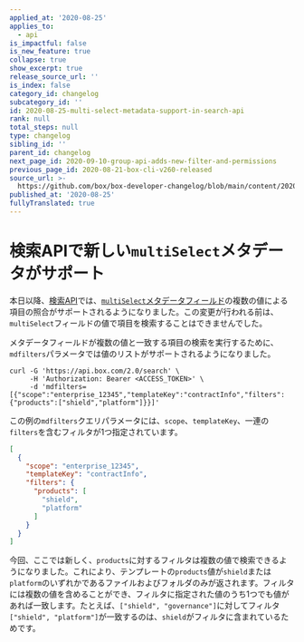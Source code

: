 ```yaml
---
applied_at: '2020-08-25'
applies_to:
  - api
is_impactful: false
is_new_feature: true
collapse: true
show_excerpt: true
release_source_url: ''
is_index: false
category_id: changelog
subcategory_id: ''
id: 2020-08-25-multi-select-metadata-support-in-search-api
rank: null
total_steps: null
type: changelog
sibling_id: ''
parent_id: changelog
next_page_id: 2020-09-10-group-api-adds-new-filter-and-permissions
previous_page_id: 2020-08-21-box-cli-v260-released
source_url: >-
  https://github.com/box/box-developer-changelog/blob/main/content/2020/08-25-multi-select-metadata-support-in-search-api.md
published_at: '2020-08-25'
fullyTranslated: true
---
```

# 検索APIで新しい`multiSelect`メタデータがサポート

本日以降、[検索API][search]では、[`multiSelect`メタデータフィールド][multi_select]の複数の値による項目の照合がサポートされるようになりました。この変更が行われる前は、`multiSelect`フィールドの値で項目を検索することはできませんでした。

メタデータフィールドが複数の値と一致する項目の検索を実行するために、`mdfilters`パラメータでは値のリストがサポートされるようになりました。

```curl
curl -G 'https://api.box.com/2.0/search' \
     -H 'Authorization: Bearer <ACCESS_TOKEN>' \
     -d 'mdfilters=[{"scope":"enterprise_12345","templateKey":"contractInfo","filters":{"products":["shield","platform"]}}]'
```

<!-- more -->

この例の`mdfilters`クエリパラメータには、`scope`、`templateKey`、一連の`filters`を含むフィルタが1つ指定されています。

```json
[
  {
    "scope": "enterprise_12345",
    "templateKey": "contractInfo",
    "filters": {
      "products": [
        "shield",
        "platform"
      ]
    }
  }
]
```

今回、ここでは新しく、`products`に対するフィルタは複数の値で検索できるようになりました。これにより、テンプレートの`products`値が`shield`または`platform`のいずれかであるファイルおよびフォルダのみが返されます。フィルタには複数の値を含めることができ、フィルタに指定された値のうち1つでも値があれば一致します。たとえば、`["shield", "governance"]`に対してフィルタ`["shield", "platform"]`が一致するのは、`shield`がフィルタに含まれているためです。

[search]: e://get_search

[multi_select]: g://metadata/fields/multi-select
